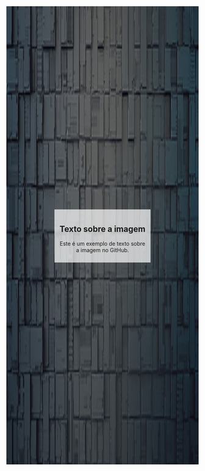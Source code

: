 

<div style="position: relative;">
  <img src="background.png" alt="Imagem personalizada" width="1200" height="1200">
  <div style="position: absolute; top: 50%; left: 50%; transform: translate(-50%, -50%); background-color: rgba(255, 255, 255, 0.7); padding: 10px;">
    <h2 style="text-align: center;">Texto sobre a imagem</h2>
    <p style="text-align: center;">Este é um exemplo de texto sobre a imagem no GitHub.</p>
  </div>
</div>
